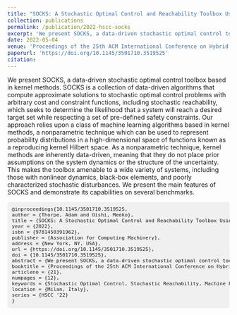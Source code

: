 ```yaml
---
title: "SOCKS: A Stochastic Optimal Control and Reachability Toolbox Using Kernel Methods"
collection: publications
permalink: /publication/2022-hscc-socks
excerpt: 'We present SOCKS, a data-driven stochastic optimal control toolbox based in kernel methods. SOCKS is a collection of data-driven algorithms that compute approximate solutions to stochastic optimal control problems with arbitrary cost and constraint functions, including stochastic reachability, which seeks to determine the likelihood that a system will reach a desired target set while respecting a set of pre-defined safety constraints.'
date: 2022-05-04
venue: 'Proceedings of the 25th ACM International Conference on Hybrid Systems: Computation and Control'
paperurl: 'https://doi.org/10.1145/3501710.3519525'
citation: 
---
```


We present SOCKS, a data-driven stochastic optimal control toolbox based in kernel methods. SOCKS is a collection of data-driven algorithms that compute approximate solutions to stochastic optimal control problems with arbitrary cost and constraint functions, including stochastic reachability, which seeks to determine the likelihood that a system will reach a desired target set while respecting a set of pre-defined safety constraints. Our approach relies upon a class of machine learning algorithms based in kernel methods, a nonparametric technique which can be used to represent probability distributions in a high-dimensional space of functions known as a reproducing kernel Hilbert space. As a nonparametric technique, kernel methods are inherently data-driven, meaning that they do not place prior assumptions on the system dynamics or the structure of the uncertainty. This makes the toolbox amenable to a wide variety of systems, including those with nonlinear dynamics, black-box elements, and poorly characterized stochastic disturbances. We present the main features of SOCKS and demonstrate its capabilities on several benchmarks.

<pre id="bibtex" style="font-size: 0.8em; background-color: #f0f0f0; border-radius: 5px; padding: 10px;">
@inproceedings{10.1145/3501710.3519525,
author = {Thorpe, Adam and Oishi, Meeko},
title = {SOCKS: A Stochastic Optimal Control and Reachability Toolbox Using Kernel Methods},
year = {2022},
isbn = {9781450391962},
publisher = {Association for Computing Machinery},
address = {New York, NY, USA},
url = {https://doi.org/10.1145/3501710.3519525},
doi = {10.1145/3501710.3519525},
abstract = {We present SOCKS, a data-driven stochastic optimal control toolbox based in kernel methods. SOCKS is a collection of data-driven algorithms that compute approximate solutions to stochastic optimal control problems with arbitrary cost and constraint functions, including stochastic reachability, which seeks to determine the likelihood that a system will reach a desired target set while respecting a set of pre-defined safety constraints. Our approach relies upon a class of machine learning algorithms based in kernel methods, a nonparametric technique which can be used to represent probability distributions in a high-dimensional space of functions known as a reproducing kernel Hilbert space. As a nonparametric technique, kernel methods are inherently data-driven, meaning that they do not place prior assumptions on the system dynamics or the structure of the uncertainty. This makes the toolbox amenable to a wide variety of systems, including those with nonlinear dynamics, black-box elements, and poorly characterized stochastic disturbances. We present the main features of SOCKS and demonstrate its capabilities on several benchmarks.},
booktitle = {Proceedings of the 25th ACM International Conference on Hybrid Systems: Computation and Control},
articleno = {21},
numpages = {12},
keywords = {Stochastic Optimal Control, Stochastic Reachability, Machine Learning},
location = {Milan, Italy},
series = {HSCC '22}
}
</pre>